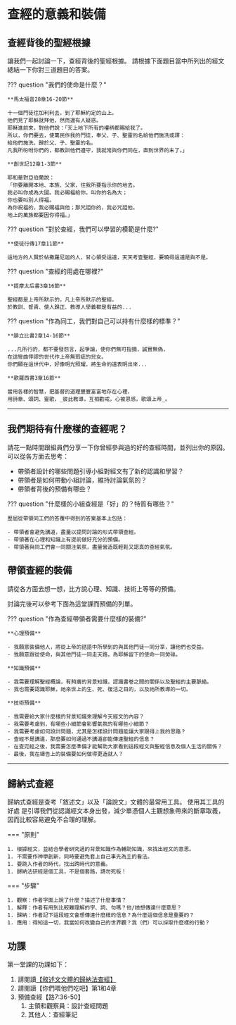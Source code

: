 # 查經的意義和裝備

## 查經背後的聖經根據

讓我們一起討論一下，查經背後的聖經根據。
請根據下面題目當中所列出的經文
總結一下你對三道題目的答案。

??? question "我們的使命是什麼？"

    **馬太福音28章16-20節**

    十一個門徒往加利利去，到了耶穌約定的山上。
    他們見了耶穌就拜他，然而還有人疑惑。
    耶穌進前來，對他們說：「天上地下所有的權柄都賜給我了。
    所以，你們要去，使萬民作我的門徒，奉父、子、聖靈的名給他們施洗或譯：
    給他們施洗，歸於父、子、聖靈的名。
    凡我所吩咐你們的，都教訓他們遵守，我就常與你們同在，直到世界的末了。」

    **創世記12章1-3節**

    耶和華對亞伯蘭說：
    「你要離開本地、本族、父家，往我所要指示你的地去。
    我必叫你成為大國。我必賜福給你，叫你的名為大；
    你也要叫別人得福。
    為你祝福的，我必賜福與他；那咒詛你的，我必咒詛他。
    地上的萬族都要因你得福。」

??? question "對於查經，我們可以學習的模範是什麼?"

    **使徒行傳17章11節**

    這地方的人賢於帖撒羅尼迦的人，甘心領受這道，天天考查聖經，要曉得這道是與不是。

??? question "查經的用處在哪裡?"

    **提摩太后書3章16節**

    聖經都是上帝所默示的，凡上帝所默示的聖經，
    於教訓、督責、使人歸正、教導人學義都是有益的...

??? question "作為同工，我們對自己可以持有什麼樣的標準？"

    **腓立比書2章14-16節**

    ...凡所行的，都不要發怨言，起爭論，使你們無可指摘，誠實無偽，
    在這彎曲悖謬的世代作上帝無瑕疵的兒女。
    你們顯在這世代中，好像明光照耀，將生命的道表明出來...

    **歌羅西書3章16節**

    當用各樣的智慧，把基督的道理豐豐富富地存在心裡，
    用詩章、頌詞、靈歌，_彼此教導，互相勸戒，心被恩感，歌頌上帝_。

-----

## 我們期待有什麼樣的查經呢？

請花一點時間跟組員們分享一下你曾經參與過的好的查經時間，並列出你的原因。可以從各方面去思考：

- 帶領者設計的哪些問題引導小組對經文有了新的認識和學習？
- 帶領者是如何帶動小組討論，維持討論氣氛的？
- 帶領者背後的預備有哪些？

??? question "什麼樣的小組查經是「好」的？特質有哪些？"

    歷屆從帶領同工們的答覆中得到的答案基本上包括：

    - 帶領者會避免講道，盡量以提問討論的形式帶領查經。
    - 帶領著在心理和知識上有提前做好充分的預備。
    - 帶領著與同工們會一同關注氣氛，盡量營造既輕鬆又認真的查經氣氛。

## 帶領查經的裝備

請從各方面去想一想，比方說心理、知識、技術上等等的預備。

討論完後可以參考下面為這堂課而預備的列單。

??? question "作為查經帶領者需要什麼樣的裝備?"

    **心理預備**

    - 我願意裝備他人，將從上帝的話語中所學到的與其他門徒一同分享，讓他們也受益。
    - 我願意跟從使命，與其他門徒一同走天路，為耶穌留下的使命一同勞碌。

    **知識預備**

    - 我需要理解聖經概論，有夠廣的背景知識，認識書卷之間的關係以及聖經的主要脈絡。
    - 我也需要認識耶穌，祂來世上的生、死、復活之目的，以及祂所教導的一切。

    **技術預備**

    - 我需要給大家什麼樣的背景知識來理解今天經文的內容？
    - 我需要考慮到，有哪些小細節會影響氣氛的有哪些小細節？
    - 我需要考慮如何設計問題，尤其是怎樣設計問題能讓大家跟得上我的思路？
    - 查經不是講道，那麼要如何通過不講道卻能傳達聖經的信息？
    - 在查完經之後，我需要怎麼準備才能幫助大家看到這段經文與聖經信息及個人生活的關係？
    - 最後，我在禱告上的裝備要如何做得更造就人？

-----

## 歸納式查經

歸納式查經是查考「敘述文」以及「論說文」文體的最常用工具。
使用其工具的好處
是引導我們從認識經文本身出發，減少單憑個人主觀想象帶來的斷章取義，
因而比較容易避免不合理的理解。

=== "原則"

    1. 根據經文，並結合學者研究過的背景知識作為輔助知識，來找出經文的意思。
    1. 不需要作神學創新，同時要避免套上自己事先為主的看法。
    1. 要跳入作者的時代，找出跨時代的意義。
    1. 歸納法研經是個工具，不是個套路，請勿死板！

=== "步驟"

    1. 觀察：作者字面上說了什麼？描述了什麼事情？
    1. 解釋：作者有用到比較難理解的字、詞、句嗎？他/她想傳達什麼意思？
    1. 歸納：作者記下這段經文會想傳達什麼樣的信息？為什麼這個信息是重要的？
    1. 應用：得知這一切，我當如何改變自己的世界觀？我（們）可以採取什麼樣的行動？


## 功課

第一堂課的功課如下：

1. 請閱讀[【敘述⽂文體的歸納法查經】](../tools/ibs-narrative-notes.md)
2. 請閱讀【你們喂他們吃吧】第1和4章
3. 預備查經【路7:36-50】
    1. 主領和觀察員：設計查經問題
    2. 其他人：查經筆記
